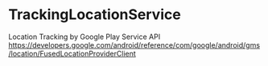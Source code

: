 # TrackingLocationService
Location Tracking by Google Play Service API</br>
https://developers.google.com/android/reference/com/google/android/gms/location/FusedLocationProviderClient
